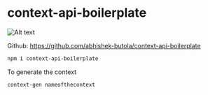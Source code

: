 # context-api-boilerplate

![Alt text](https://img.shields.io/npm/v/context-api-boilerplate)

Github: https://github.com/abhishek-butola/context-api-boilerplate

```sh
npm i context-api-boilerplate
```

To generate the context

```sh
context-gen nameofthecontext
```
